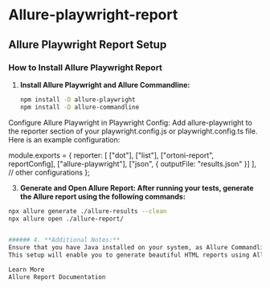 # Allure-playwright-report

## Allure Playwright Report Setup

### How to Install Allure Playwright Report

1. **Install Allure Playwright and Allure Commandline:**

   ```bash
   npm install -D allure-playwright
   npm install -D allure-commandline

Configure Allure Playwright in Playwright Config: Add allure-playwright to the reporter section of your playwright.config.js or playwright.config.ts file. Here is an example configuration:

module.exports = {
  reporter: [
    ["dot"],
    ["list"],
    ["ortoni-report", reportConfig],
    ["allure-playwright"],
    ["json", { outputFile: "results.json" }]
  ],
  // other configurations
};



3. **Generate and Open Allure Report: After running your tests, generate the Allure report using the following commands:**

```bash
npx allure generate ./allure-results --clean
npx allure open ./allure-report/


###### 4. **Additional Notes:**
Ensure that you have Java installed on your system, as Allure Commandline requires it.
This setup will enable you to generate beautiful HTML reports using Allure with your Playwright tests. If you need more detailed information, you can refer to the Allure Playwright documentation.

Learn More
Allure Report Documentation
